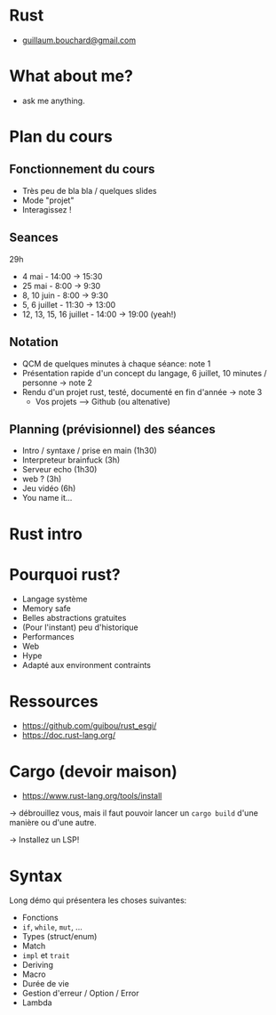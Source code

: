 # Rust

- guillaum.bouchard@gmail.com

# What about me?

- ask me anything.

# Plan du cours

## Fonctionnement du cours

- Très peu de bla bla / quelques slides
- Mode "projet"
- Interagissez !

## Seances

29h

- 4 mai - 14:00 -> 15:30
- 25 mai - 8:00 -> 9:30
- 8, 10 juin - 8:00 -> 9:30
- 5, 6 juillet - 11:30 -> 13:00
- 12, 13, 15, 16 juillet - 14:00 -> 19:00 (yeah!)

## Notation

- QCM de quelques minutes à chaque séance: note 1
- Présentation rapide d'un concept du langage, 6 juillet, 10 minutes / personne -> note 2
- Rendu d'un projet rust, testé, documenté en fin d'année -> note 3
  - Vos projets --> Github (ou altenative)

## Planning (prévisionnel) des séances

- Intro / syntaxe / prise en main (1h30)
- Interpreteur brainfuck (3h)
- Serveur echo (1h30)
- web ? (3h)
- Jeu vidéo (6h)
- You name it...

# Rust intro

# Pourquoi rust?

- Langage système
- Memory safe
- Belles abstractions gratuites
- (Pour l'instant) peu d'historique
- Performances
- Web
- Hype
- Adapté aux environment contraints

# Ressources

- https://github.com/guibou/rust_esgi/
- https://doc.rust-lang.org/

# Cargo (devoir maison)

- https://www.rust-lang.org/tools/install

-> débrouillez vous, mais il faut pouvoir lancer un `cargo build` d'une manière ou d'une autre.

-> Installez un LSP!


# Syntax

Long démo qui présentera les choses suivantes:

- Fonctions
- `if`, `while`, `mut`, ...
- Types (struct/enum)
- Match
- `impl` et `trait`
- Deriving
- Macro
- Durée de vie
- Gestion d'erreur / Option / Error
- Lambda
